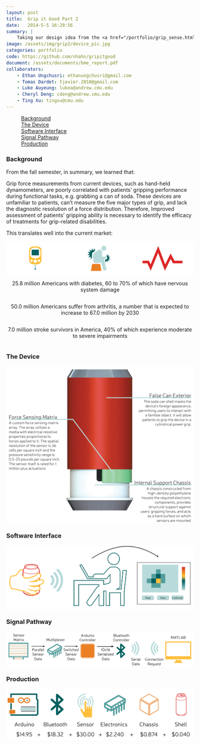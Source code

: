 ```yaml
---
layout: post
title:  Grip it Good Part 2
date:   2014-5-5 16:29:56
summary: |
    Taking our design idea from the <a href="/portfolio/grip_sense.html">fall</a>, we decided to go through with building one of the impliments: a force sensing can. Over the course of the semester, we prototyped and built a soda-can like prototype, using the actual outside of a soda-can, fitted with an internal chassis. The final version of our can is battery powered with a bluetooth module for communication back to a MATLAB program that reports the results. 
image: /assets/img/grip2/device_pic.jpg
categories: portfolio
code: https://github.com/nhahn/gripitgood
document: /assets/documents/bme_report.pdf
collaborators:
    - Ethan Ungchusri: ethanungchusri@gmail.com
    - Tomas Dardet: tjavier.2010@gmail.com
    - Luke Auyeung: lukea@andrew.cmu.edu
    - Cheryl Deng: cdeng@andrew.cmu.edu
    - Ting Xu: tingxu@cmu.edu
---
```



<div data-magellan-expedition="fixed">
    <dl class="sub-nav">
        <dd data-magellan-arrival="background"><a href="#background">Background</a></dd>
        <dd data-magellan-arrival="device"><a href="#device">The Device</a></dd>
        <dd data-magellan-arrival="software"><a href="#software">Software Interface</a></dd>   
        <dd data-magellan-arrival="signal"><a href="#signal">Signal Pathway</a></dd>  
        <dd data-magellan-arrival="production"><a href="#production">Production</a></dd>
    </dl>
</div>
<a name="background"></a>
<h3 data-magellan-destination="background">Background</h3>

From the fall semester, in summary, we learned that:

Grip force measurements from current devices, such as hand-held dynamometers, are poorly correlated with patients’ gripping performance during functional tasks, e.g. grabbing a can of soda. These devices are unfamiliar to patients, can’t measure the five major types of grip, and lack the diagnostic resolution of a force distribution. Therefore, Improved assessment of patients’ gripping ability is necessary to identify the efficacy of treatments for grip-related disabilities.

This translates well into the current market:
<div class="row">
    <div class="small-12 columns">
        <img src="/assets/img/grip2/market.png">
    </div>
</div>
<div class="row">
    <div class="small-4 columns">
        <p style="text-align: center;">25.8 million Americans with diabetes, 60 to 70% of which have nervous system damage</p>
    </div>
    <div class="small-4 columns">
        <p style="text-align: center;">50.0 million Americans suffer from arthritis, a number that is expected to increase to 67.0 million by 2030</p>
    </div>
    <div class="small-4 columns">
        <p style="text-align: center;">7.0 million stroke survivors in America, 40% of which experience moderate to severe impairments</p>
    </div>
</div>

<a name="device"></a>
<h3 data-magellan-destination="device">The Device</h3>

<div class="row">
    <div class="large-6 columns">
        <img src="/assets/img/grip2/device.png">
    </div>
    <div class="large-6 columns">
    </div>
</div>

<a name="software"></a>
<h3 data-magellan-destination="software">Software Interface</h3>

<div class="row">
    <div class="small-12 columns">
        <img src="/assets/img/grip2/clinician.png">
    </div>
</div>

<a name="signal"></a>
<h3 data-magellan-destination="signal">Signal Pathway</h3>

<div class="row">
    <div class="small-12 columns">
        <img src="/assets/img/grip2/signal.png">
    </div>
</div>

<a name="production"></a>
<h3 data-magellan-destination="production">Production</h3>


<div class="row">
    <div class="small-12 medium-6 columns">
        <img src="/assets/img/grip2/production.png">
    </div>
</div>